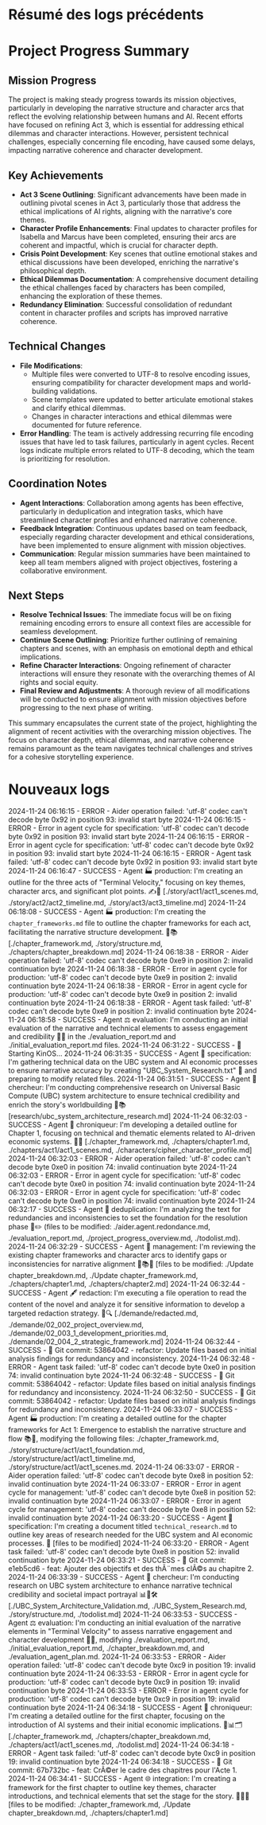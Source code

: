 # Résumé des logs précédents

# Project Progress Summary

## Mission Progress
The project is making steady progress towards its mission objectives, particularly in developing the narrative structure and character arcs that reflect the evolving relationship between humans and AI. Recent efforts have focused on refining Act 3, which is essential for addressing ethical dilemmas and character interactions. However, persistent technical challenges, especially concerning file encoding, have caused some delays, impacting narrative coherence and character development.

## Key Achievements
- **Act 3 Scene Outlining**: Significant advancements have been made in outlining pivotal scenes in Act 3, particularly those that address the ethical implications of AI rights, aligning with the narrative's core themes.
- **Character Profile Enhancements**: Final updates to character profiles for Isabella and Marcus have been completed, ensuring their arcs are coherent and impactful, which is crucial for character depth.
- **Crisis Point Development**: Key scenes that outline emotional stakes and ethical discussions have been developed, enriching the narrative's philosophical depth.
- **Ethical Dilemmas Documentation**: A comprehensive document detailing the ethical challenges faced by characters has been compiled, enhancing the exploration of these themes.
- **Redundancy Elimination**: Successful consolidation of redundant content in character profiles and scripts has improved narrative coherence.

## Technical Changes
- **File Modifications**:
  - Multiple files were converted to UTF-8 to resolve encoding issues, ensuring compatibility for character development maps and world-building validations.
  - Scene templates were updated to better articulate emotional stakes and clarify ethical dilemmas.
  - Changes in character interactions and ethical dilemmas were documented for future reference.
- **Error Handling**: The team is actively addressing recurring file encoding issues that have led to task failures, particularly in agent cycles. Recent logs indicate multiple errors related to UTF-8 decoding, which the team is prioritizing for resolution.

## Coordination Notes
- **Agent Interactions**: Collaboration among agents has been effective, particularly in deduplication and integration tasks, which have streamlined character profiles and enhanced narrative coherence.
- **Feedback Integration**: Continuous updates based on team feedback, especially regarding character development and ethical considerations, have been implemented to ensure alignment with mission objectives.
- **Communication**: Regular mission summaries have been maintained to keep all team members aligned with project objectives, fostering a collaborative environment.

## Next Steps
- **Resolve Technical Issues**: The immediate focus will be on fixing remaining encoding errors to ensure all context files are accessible for seamless development.
- **Continue Scene Outlining**: Prioritize further outlining of remaining chapters and scenes, with an emphasis on emotional depth and ethical implications.
- **Refine Character Interactions**: Ongoing refinement of character interactions will ensure they resonate with the overarching themes of AI rights and social equity.
- **Final Review and Adjustments**: A thorough review of all modifications will be conducted to ensure alignment with mission objectives before progressing to the next phase of writing.

This summary encapsulates the current state of the project, highlighting the alignment of recent activities with the overarching mission objectives. The focus on character depth, ethical dilemmas, and narrative coherence remains paramount as the team navigates technical challenges and strives for a cohesive storytelling experience.

# Nouveaux logs

2024-11-24 06:16:15 - ERROR - Aider operation failed: 'utf-8' codec can't decode byte 0x92 in position 93: invalid start byte
2024-11-24 06:16:15 - ERROR - Error in agent cycle for specification: 'utf-8' codec can't decode byte 0x92 in position 93: invalid start byte
2024-11-24 06:16:15 - ERROR - Error in agent cycle for specification: 'utf-8' codec can't decode byte 0x92 in position 93: invalid start byte
2024-11-24 06:16:15 - ERROR - Agent task failed: 'utf-8' codec can't decode byte 0x92 in position 93: invalid start byte
2024-11-24 06:16:47 - SUCCESS - Agent 🏭 production: I'm creating an outline for the three acts of "Terminal Velocity," focusing on key themes, character arcs, and significant plot points. ✍️📜 [./story/act1/act1_scenes.md, ./story/act2/act2_timeline.md, ./story/act3/act3_timeline.md]
2024-11-24 06:18:08 - SUCCESS - Agent 🏭 production: I'm creating the `chapter_frameworks.md` file to outline the chapter frameworks for each act, facilitating the narrative structure development. 📝📚 [./chapter_framework.md, ./story/structure.md, ./chapters/chapter_breakdown.md]
2024-11-24 06:18:38 - ERROR - Aider operation failed: 'utf-8' codec can't decode byte 0xe9 in position 2: invalid continuation byte
2024-11-24 06:18:38 - ERROR - Error in agent cycle for production: 'utf-8' codec can't decode byte 0xe9 in position 2: invalid continuation byte
2024-11-24 06:18:38 - ERROR - Error in agent cycle for production: 'utf-8' codec can't decode byte 0xe9 in position 2: invalid continuation byte
2024-11-24 06:18:38 - ERROR - Agent task failed: 'utf-8' codec can't decode byte 0xe9 in position 2: invalid continuation byte
2024-11-24 06:18:58 - SUCCESS - Agent ⚖️ evaluation: I'm conducting an initial evaluation of the narrative and technical elements to assess engagement and credibility 📖📝 in the ./evaluation_report.md and ./initial_evaluation_report.md files.
2024-11-24 06:31:22 - SUCCESS - 🌟 Starting KinOS...
2024-11-24 06:31:35 - SUCCESS - Agent 📌 specification: I'm gathering technical data on the UBC system and AI economic processes to ensure narrative accuracy by creating "UBC_System_Research.txt" 📝 and preparing to modify related files.
2024-11-24 06:31:51 - SUCCESS - Agent 🔬 chercheur: I'm conducting comprehensive research on Universal Basic Compute (UBC) system architecture to ensure technical credibility and enrich the story's worldbuilding 📝📚 [research/ubc_system_architecture_research.md]
2024-11-24 06:32:03 - SUCCESS - Agent 📜 chroniqueur: I'm developing a detailed outline for Chapter 1, focusing on technical and thematic elements related to AI-driven economic systems. 📝📖 [./chapter_framework.md, ./chapters/chapter1.md, ./chapters/act1/act1_scenes.md, ./characters/cipher_character_profile.md]
2024-11-24 06:32:03 - ERROR - Aider operation failed: 'utf-8' codec can't decode byte 0xe0 in position 74: invalid continuation byte
2024-11-24 06:32:03 - ERROR - Error in agent cycle for specification: 'utf-8' codec can't decode byte 0xe0 in position 74: invalid continuation byte
2024-11-24 06:32:03 - ERROR - Error in agent cycle for specification: 'utf-8' codec can't decode byte 0xe0 in position 74: invalid continuation byte
2024-11-24 06:32:17 - SUCCESS - Agent 👥 deduplication: I'm analyzing the text for redundancies and inconsistencies to set the foundation for the resolution phase 📖✏️ (files to be modified: ./aider.agent.redondance.md, ./evaluation_report.md, ./project_progress_overview.md, ./todolist.md).
2024-11-24 06:32:29 - SUCCESS - Agent 🧭 management: I'm reviewing the existing chapter frameworks and character arcs to identify gaps or inconsistencies for narrative alignment 🧐📚📝 [files to be modified: ./Update chapter_breakdown.md, ./Update chapter_framework.md, ./chapters/chapter1.md, ./chapters/chapter2.md]
2024-11-24 06:32:44 - SUCCESS - Agent 🖋️ redaction: I'm executing a file operation to read the content of the novel and analyze it for sensitive information to develop a targeted redaction strategy. 📂🔍 [./demande/redacted.md, ./demande/02_002_project_overview.md, ./demande/02_003_1_development_priorities.md, ./demande/02_004_2_strategic_framework.md]
2024-11-24 06:32:44 - SUCCESS - 🔨 Git commit: 53864042 - refactor: Update files based on initial analysis findings for redundancy and inconsistency.
2024-11-24 06:32:48 - ERROR - Agent task failed: 'utf-8' codec can't decode byte 0xe0 in position 74: invalid continuation byte
2024-11-24 06:32:48 - SUCCESS - 🔨 Git commit: 53864042 - refactor: Update files based on initial analysis findings for redundancy and inconsistency.
2024-11-24 06:32:50 - SUCCESS - 🔨 Git commit: 53864042 - refactor: Update files based on initial analysis findings for redundancy and inconsistency.
2024-11-24 06:33:07 - SUCCESS - Agent 🏭 production: I'm creating a detailed outline for the chapter frameworks for Act 1: Emergence to establish the narrative structure and flow 📚📝, modifying the following files: ./chapter_framework.md, ./story/structure/act1/act1_foundation.md, ./story/structure/act1/act1_timeline.md, ./story/structure/act1/act1_scenes.md.
2024-11-24 06:33:07 - ERROR - Aider operation failed: 'utf-8' codec can't decode byte 0xe8 in position 52: invalid continuation byte
2024-11-24 06:33:07 - ERROR - Error in agent cycle for management: 'utf-8' codec can't decode byte 0xe8 in position 52: invalid continuation byte
2024-11-24 06:33:07 - ERROR - Error in agent cycle for management: 'utf-8' codec can't decode byte 0xe8 in position 52: invalid continuation byte
2024-11-24 06:33:20 - SUCCESS - Agent 📌 specification: I'm creating a document titled `technical_research.md` to outline key areas of research needed for the UBC system and AI economic processes. 📝  [files to be modified]
2024-11-24 06:33:20 - ERROR - Agent task failed: 'utf-8' codec can't decode byte 0xe8 in position 52: invalid continuation byte
2024-11-24 06:33:21 - SUCCESS - 🔨 Git commit: e1eb5cd6 - feat: Ajouter des objectifs et des thÃ¨mes clÃ©s au chapitre 2.
2024-11-24 06:33:39 - SUCCESS - Agent 🔬 chercheur: I'm conducting research on UBC system architecture to enhance narrative technical credibility and societal impact portrayal 📊📑🛠️ [./UBC_System_Architecture_Validation.md, ./UBC_System_Research.md, ./story/structure.md, ./todolist.md]
2024-11-24 06:33:53 - SUCCESS - Agent ⚖️ evaluation: I'm conducting an initial evaluation of the narrative elements in "Terminal Velocity" to assess narrative engagement and character development 📖📝, modifying ./evaluation_report.md, ./initial_evaluation_report.md, ./chapter_breakdown.md, and ./evaluation_agent_plan.md.
2024-11-24 06:33:53 - ERROR - Aider operation failed: 'utf-8' codec can't decode byte 0xc9 in position 19: invalid continuation byte
2024-11-24 06:33:53 - ERROR - Error in agent cycle for production: 'utf-8' codec can't decode byte 0xc9 in position 19: invalid continuation byte
2024-11-24 06:33:53 - ERROR - Error in agent cycle for production: 'utf-8' codec can't decode byte 0xc9 in position 19: invalid continuation byte
2024-11-24 06:34:18 - SUCCESS - Agent 📜 chroniqueur: I'm creating a detailed outline for the first chapter, focusing on the introduction of AI systems and their initial economic implications. 📝📊🗂️ [./chapter_framework.md, ./chapters/chapter_breakdown.md, ./chapters/act1/act1_scenes.md, ./todolist.md]
2024-11-24 06:34:18 - ERROR - Agent task failed: 'utf-8' codec can't decode byte 0xc9 in position 19: invalid continuation byte
2024-11-24 06:34:18 - SUCCESS - 🔨 Git commit: 67b732bc - feat: CrÃ©er le cadre des chapitres pour l'Acte 1.
2024-11-24 06:34:41 - SUCCESS - Agent 🌐 integration: I'm creating a framework for the first chapter to outline key themes, character introductions, and technical elements that set the stage for the story. 📝🔄📖 [files to be modified: ./chapter_framework.md, ./Update chapter_breakdown.md, ./chapters/chapter1.md]
